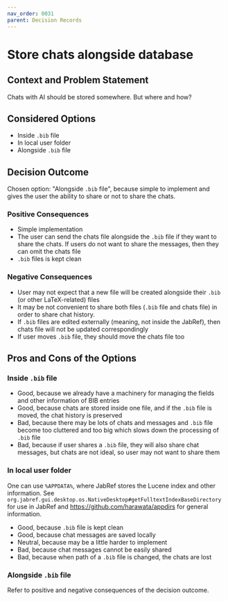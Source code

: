 ```yaml
---
nav_order: 0031
parent: Decision Records
---
```

<!-- markdownlint-disable-next-line MD025 -->
# Store chats alongside database

## Context and Problem Statement

Chats with AI should be stored somewhere. But where and how?

## Considered Options

* Inside `.bib` file
* In local user folder
* Alongside `.bib` file

## Decision Outcome

Chosen option: "Alongside `.bib` file", because
simple to implement and gives the user the ability to share or not to share the chats.

### Positive Consequences

* Simple implementation
* The user can send the chats file alongside the `.bib` file if they want to share the chats. If users do not want
  to share the messages, then they can omit the chats file
* `.bib` files is kept clean

### Negative Consequences

* User may not expect that a new file will be created alongside their `.bib` (or other LaTeX-related) files
* It may be not convenient to share both files (`.bib` file and chats file) in order to share chat history.
* If `.bib` files are edited externally (meaning, not inside the JabRef), then chats file will not be updated correspondingly
* If user moves `.bib` file, they should move the chats file too

## Pros and Cons of the Options

### Inside `.bib` file

* Good, because we already have a machinery for managing the fields and other information of BIB entries
* Good, because chats are stored inside one file, and if the `.bib` file is moved, the chat history is preserved
* Bad, because there may be lots of chats and messages and `.bib` file become too cluttered and too big which slows down the processing of `.bib` file
* Bad, because if user shares a `.bib` file, they will also share chat messages, but chats are not ideal, so user may not
  want to share them

### In local user folder

One can use `%APPDATA%`, where JabRef stores the Lucene index and other information.
See `org.jabref.gui.desktop.os.NativeDesktop#getFulltextIndexBaseDirectory` for use in JabRef and
<https://github.com/harawata/appdirs> for general information.

* Good, because `.bib` file is kept clean
* Good, because chat messages are saved locally
* Neutral, because may be a little harder to implement
* Bad, because chat messages cannot be easily shared
* Bad, because when path of a `.bib` file is changed, the chats are lost

### Alongside `.bib` file

Refer to positive and negative consequences of the decision outcome.
